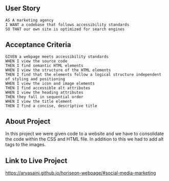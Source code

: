 ## User Story

```
AS A marketing agency
I WANT a codebase that follows accessibility standards
SO THAT our own site is optimized for search engines
```

## Acceptance Criteria

```
GIVEN a webpage meets accessibility standards
WHEN I view the source code
THEN I find semantic HTML elements
WHEN I view the structure of the HTML elements
THEN I find that the elements follow a logical structure independent of styling and positioning
WHEN I view the icon and image elements
THEN I find accessible alt attributes
WHEN I view the heading attributes
THEN they fall in sequential order
WHEN I view the title element
THEN I find a concise, descriptive title
```

## About Project 
In this project we were given code to a website and we have to consolidate the code within the CSS and HTML file. In addition to this we had to add alt tags to the images. 

## Link to Live Project 
https://aryasaini.github.io/horiseon-webpage/#social-media-marketing